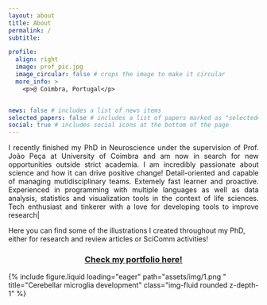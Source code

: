 ```yaml
---
layout: about
title: About
permalink: /
subtitle: 

profile:
  align: right
  image: prof_pic.jpg
  image_circular: false # crops the image to make it circular
  more_info: >
    <p>@ Coimbra, Portugal</p>


news: false # includes a list of news items
selected_papers: false # includes a list of papers marked as "selected={true}"
social: true # includes social icons at the bottom of the page
---
```


<p align="justify">
I recently finished my PhD in Neuroscience under the supervision of Prof. João Peça at University of Coimbra and am now in search for new opportunities outside strict academia.
I am incredibly passionate about science and how it can drive positive change! 
Detail-oriented and capable of managing mutidisciplinary teams. Extemely fast learner and proactive. 
Experienced in programming with multiple languages as well as data analysis, statistics and visualization tools in the
context of life sciences. Tech enthusiast and tinkerer with a love for developing tools to improve research|
</p>

Here you can find some of the illustrations I created throughout my PhD, either for research and review articles or SciComm activities!

<h3 align="center"><a href="https://pedroacferreira.github.io/portfolio"> Check my portfolio here! </a></h3>

<div class="row">
    <div class="col-xl mt-3 mt-md-0">
       {% include figure.liquid loading="eager" path="assets/img/1.png " title="Cerebellar microglia development" class="img-fluid rounded z-depth-1" %}
    </div>
</div>

